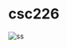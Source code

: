 # csc226
![ss](https://user-images.githubusercontent.com/112992442/188768382-98a994a4-f0fa-4f0c-890f-7e64ee69e81b.png)
